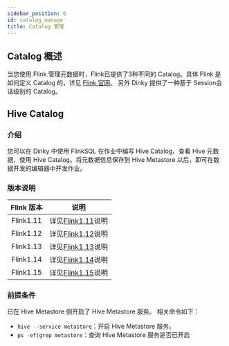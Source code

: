 ```yaml
---
sidebar_position: 6
id: catalog_manage
title: Catalog 管理
---
```


## Catalog 概述

当您使用 Flink 管理元数据时，Flink已提供了3种不同的 Catalog。具体 Flink 是如何定义 Catalog 的，详见 [Flink 官网](https://nightlies.apache.org/flink/flink-docs-master/zh/docs/dev/table/catalogs/)。
另外 Dinky 提供了一种基于 Session会话级别的 Catalog。

## Hive Catalog

### 介绍

您可以在 Dinky 中使用 FlinkSQL 在作业中编写 Hive Catalog、查看 Hive 元数据、使用 Hive Catalog。将元数据信息保存到 Hive Metastore 以后，即可在数据开发的编辑器中开发作业。

### 版本说明

| Flink 版本 |                             说明                             |
| :--------: | :----------------------------------------------------------: |
| Flink1.11  | 详见[Flink1.11](https://nightlies.apache.org/flink/flink-docs-release-1.11/dev/table/catalogs.html)说明 |
| Flink1.12  | 详见[Flink1.12](https://nightlies.apache.org/flink/flink-docs-release-1.12/dev/table/catalogs.html)说明 |
| Flink1.13  | 详见[Flink1.13](https://nightlies.apache.org/flink/flink-docs-release-1.13/dev/table/catalogs.html)说明 |
| Flink1.14  | 详见[Flink1.14](https://nightlies.apache.org/flink/flink-docs-release-1.14/dev/table/catalogs.html)说明 |
| Flink1.15  | 详见[Flink1.15](https://nightlies.apache.org/flink/flink-docs-release-1.15/dev/table/catalogs.html)说明 |

### 前提条件

已在 Hive Metastore 侧开启了 Hive Metastore 服务。
相关命令如下：

- `hive --service metastore`：开启 Hive Metastore 服务。
- `ps -ef|grep metastore`：查询 Hive Metastore 服务是否已开启